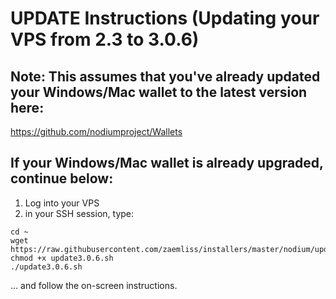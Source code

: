 # UPDATE Instructions (Updating your VPS from 2.3 to 3.0.6)

## Note: This assumes that you've already updated your Windows/Mac wallet to the latest version here:

https://github.com/nodiumproject/Wallets


## If your Windows/Mac wallet is already upgraded, continue below:

1. Log into your VPS
2. in your SSH session, type:

```
cd ~
wget https://raw.githubusercontent.com/zaemliss/installers/master/nodium/update/update3.0.6.sh
chmod +x update3.0.6.sh
./update3.0.6.sh
```

... and follow the on-screen instructions.
